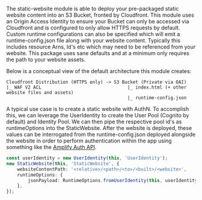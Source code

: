 The static-website module is able to deploy your pre-packaged static website content into an S3 Bucket, fronted by Cloudfront. This module uses an Origin Access Identity to ensure your Bucket can only be accessed via Cloudfront and is configured to only allow HTTPS requests by default. Custom runtime configurations can also be specified which will emit a runtime-config.json file along with your website content. Typically this includes resource Arns, Id's etc which may need to be referenced from your website. This package uses sane defaults and at a minimum only requires the path to your website assets.

Below is a conceptual view of the default architecture this module creates:

```
Cloudfront Distribution (HTTPS only) -> S3 Bucket (Private via OAI)
|_ WAF V2 ACL                                |_ index.html (+ other website files and assets)
                                             |_ runtime-config.json
```

A typical use case is to create a static website with AuthN. To accomplish this, we can leverage the UserIdentity to create the User Pool (Cognito by default) and Identity Pool. We can then pipe the respective pool id's as runtimeOptions into the StaticWebsite. After the website is deployed, these values can be interrogated from the runtime-config.json deployed alongside the website in order to perform authentication within the app using something like the [Amplify Auth API](https://docs.amplify.aws/lib/client-configuration/configuring-amplify-categories/q/platform/js/#authentication-amazon-cognito).

```ts
const userIdentity = new UserIdentity(this, 'UserIdentity');
new StaticWebsite(this, 'StaticWebsite', {
    websiteContentPath: '<relative>/<path>/<to>/<built>/<website>',
    runtimeOptions: {
        jsonPayload: RuntimeOptions.fromUserIdentity(this, userIdentity)
    },
});
```